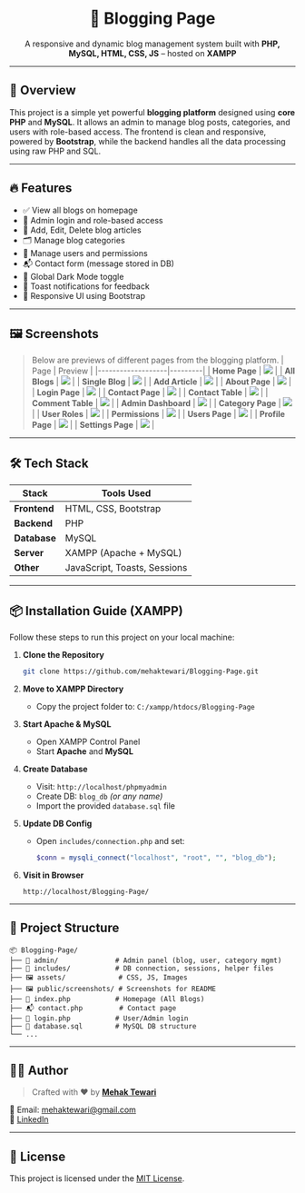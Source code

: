 
<h1 align="center">📝 Blogging Page</h1>
<p align="center">A responsive and dynamic blog management system built with <b>PHP, MySQL, HTML, CSS, JS</b> – hosted on <b>XAMPP</b></p>


---

## 🚀 Overview

This project is a simple yet powerful **blogging platform** designed using **core PHP** and **MySQL**. It allows an admin to manage blog posts, categories, and users with role-based access. The frontend is clean and responsive, powered by **Bootstrap**, while the backend handles all the data processing using raw PHP and SQL.

---

## 🔥 Features

- ✅ View all blogs on homepage
- 🧑 Admin login and role-based access
- 📝 Add, Edit, Delete blog articles
- 🗂️ Manage blog categories
- 👥 Manage users and permissions
- 📬 Contact form (message stored in DB)
- 🌙 Global Dark Mode toggle
- 🧾 Toast notifications for feedback
- 📱 Responsive UI using Bootstrap

---

## 🖼️ Screenshots

> Below are previews of different pages from the blogging platform. 
| Page              | Preview |
|-------------------|---------|
| **Home Page**     | ![](admin/public/screenshots/home.png) |
| **All Blogs**     | ![](admin/public/screenshots/allblog.png) |
| **Single Blog**   | ![](admin/public/screenshots/blog.png) |
| **Add Article**   | ![](admin/public/screenshots/article.png) |
| **About Page**    | ![](admin/public/screenshots/about.png) |
| **Login Page**    | ![](admin/public/screenshots/login.png) |
| **Contact Page**  | ![](admin/public/screenshots/contact.png) |
| **Contact Table** | ![](admin/public/screenshots/contacts.png) |
| **Comment Table** | ![](admin/public/screenshots/comment.png) |
| **Admin Dashboard** | ![](admin/public/screenshots/dashboard.png) |
| **Category Page** | ![](admin/public/screenshots/category.png) |
| **User Roles**    | ![](admin/public/screenshots/role.png) |
| **Permissions**   | ![](admin/public/screenshots/permission.png) |
| **Users Page**    | ![](admin/public/screenshots/users.png) |
| **Profile Page**  | ![](admin/public/screenshots/profile.png) |
| **Settings Page** | ![](admin/public/screenshots/setting.png) |
---

## 🛠️ Tech Stack

| Stack       | Tools Used                  |
|-------------|-----------------------------|
| **Frontend**| HTML, CSS, Bootstrap        |
| **Backend** | PHP                         |
| **Database**| MySQL                       |
| **Server**  | XAMPP (Apache + MySQL)      |
| **Other**   | JavaScript, Toasts, Sessions|

---

## 📦 Installation Guide (XAMPP)

Follow these steps to run this project on your local machine:

1. **Clone the Repository**
   ```bash
   git clone https://github.com/mehaktewari/Blogging-Page.git
   ```

2. **Move to XAMPP Directory**
   - Copy the project folder to: `C:/xampp/htdocs/Blogging-Page`

3. **Start Apache & MySQL**
   - Open XAMPP Control Panel
   - Start **Apache** and **MySQL**

4. **Create Database**
   - Visit: `http://localhost/phpmyadmin`
   - Create DB: `blog_db` *(or any name)*
   - Import the provided `database.sql` file

5. **Update DB Config**
   - Open `includes/connection.php` and set:
     ```php
     $conn = mysqli_connect("localhost", "root", "", "blog_db");
     ```

6. **Visit in Browser**
   ```
   http://localhost/Blogging-Page/
   ```

---

## 📁 Project Structure

```
📦 Blogging-Page/
├── 🧠 admin/              # Admin panel (blog, user, category mgmt)
├── 📄 includes/           # DB connection, sessions, helper files
├── 🖼️ assets/             # CSS, JS, Images
├── 🖼️ public/screenshots/ # Screenshots for README
├── 📃 index.php           # Homepage (All Blogs)
├── 📬 contact.php         # Contact page
├── 🔐 login.php           # User/Admin login
├── 📂 database.sql        # MySQL DB structure
└── ...
```

---

## 👩‍💻 Author

> Crafted with ❤️ by [**Mehak Tewari**](https://github.com/mehaktewari)

📧 Email: mehaktewari@gmail.com  
🔗 [LinkedIn](https://www.linkedin.com/in/mehak-tewari-04934b247/)

---

## 📄 License

This project is licensed under the [MIT License](LICENSE).
